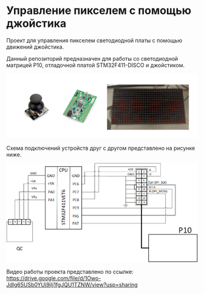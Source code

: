 # Управление пикселем с помощью джойстика
Проект для управления пикселем светодиодной платы с помощью движений джойстика.

Данный репозиторий предназначен для работы со светодиодной матрицей P10, отладочной платой STM32F411-DISCO и джойстиком.

![Используемые устройства](https://github.com/Ignanastya/p10_joystick_control/blob/main/Devices.png)

Схема подключений устройств друг с другом представлено на рисунке ниже.

![Принципиальная схема](https://github.com/Ignanastya/p10_joystick_control/blob/main/Princip_schem.png)

Видео работы проекта представлено по ссылке: https://drive.google.com/file/d/1Owo-Jdlg65USb0YUj9jIj1fgJQU1TZNW/view?usp=sharing

